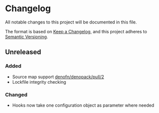 # Changelog

All notable changes to this project will be documented in this file.

The format is based on [Keep a Changelog](https://keepachangelog.com/en/1.0.0/),
and this project adheres to [Semantic Versioning](https://semver.org/spec/v2.0.0.html).

## Unreleased

### Added

- Source map support [denofn/denopack/pull/2](https://github.com/denofn/denopack/pull/2)
- Lockfile integrity checking

### Changed

- Hooks now take one configuration object as parameter where needed
